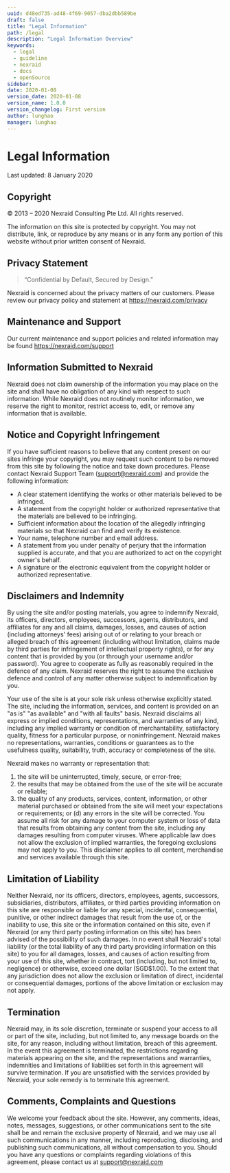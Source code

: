 ```yaml
---
uuid: d48ed735-ad48-4f69-9057-dba2dbb589be
draft: false
title: "Legal Information"
path: /legal
description: "Legal Information Overview"
keywords: 
  - legal
  - guideline
  - nexraid
  - docs
  - openSource
sidebar: 
date: 2020-01-08
version_date: 2020-01-08
version_name: 1.0.0
version_changelog: First version
author: lunghao
manager: lunghao
---
```



# Legal Information
Last updated: 8 January 2020

## Copyright
© 2013 – 2020 Nexraid Consulting Pte Ltd. All rights reserved.

The information on this site is protected by copyright. You may not distribute, link, or reproduce by any means or in any form any portion of this website without prior written consent of Nexraid.

## Privacy Statement
> “Confidential by Default, Secured by Design.”

Nexraid is concerned about the privacy matters of our customers. Please review our privacy policy and statement at https://nexraid.com/privacy

## Maintenance and Support
Our current maintenance and support policies and related information may be found https://nexraid.com/support

## Information Submitted to Nexraid
Nexraid does not claim ownership of the information you may place on the site and shall have no obligation of any kind with respect to such information. While Nexraid does not routinely monitor information, we reserve the right to monitor, restrict access to, edit, or remove any information that is available.

## Notice and Copyright Infringement
If you have sufficient reasons to believe that any content present on our sites infringe your copyright, you may request such content to be removed from this site by following the notice and take down procedures. Please contact Nexraid Support Team (support@nexraid.com) and provide the following information:

* A clear statement identifying the works or other materials believed to be infringed.
* A statement from the copyright holder or authorized representative that the materials are believed to be infringing.
* Sufficient information about the location of the allegedly infringing materials so that Nexraid can find and verify its existence.
* Your name, telephone number and email address.
* A statement from you under penalty of perjury that the information supplied is accurate, and that you are authorized to act on the copyright owner's behalf.
* A signature or the electronic equivalent from the copyright holder or authorized representative.

## Disclaimers and Indemnity
By using the site and/or posting materials, you agree to indemnify Nexraid, its officers, directors, employees, successors, agents, distributors, and affiliates for any and all claims, damages, losses, and causes of action (including attorneys' fees) arising out of or relating to your breach or alleged breach of this agreement (including without limitation, claims made by third parties for infringement of intellectual property rights), or for any content that is provided by you (or through your username and/or password). You agree to cooperate as fully as reasonably required in the defence of any claim. Nexraid reserves the right to assume the exclusive defence and control of any matter otherwise subject to indemnification by you.

Your use of the site is at your sole risk unless otherwise explicitly stated. The site, including the information, services, and content is provided on an "as is" "as available" and "with all faults" basis. Nexraid disclaims all express or implied conditions, representations, and warranties of any kind, including any implied warranty or condition of merchantability, satisfactory quality, fitness for a particular purpose, or noninfringement. Nexraid makes no representations, warranties, conditions or guarantees as to the usefulness quality, suitability, truth, accuracy or completeness of the site.

Nexraid makes no warranty or representation that:
1. the site will be uninterrupted, timely, secure, or error-free;
2. the results that may be obtained from the use of the site will be accurate or reliable;
3. the quality of any products, services, content, information, or other material purchased or obtained from the site will meet your expectations or requirements; or
(d) any errors in the site will be corrected.
You assume all risk for any damage to your computer system or loss of data that results from obtaining any content from the site, including any damages resulting from computer viruses.
Where applicable law does not allow the exclusion of implied warranties, the foregoing exclusions may not apply to you. This disclaimer applies to all content, merchandise and services available through this site.

## Limitation of Liability
Neither Nexraid, nor its officers, directors, employees, agents, successors, subsidiaries, distributors, affiliates, or third parties providing information on this site are responsible or liable for any special, incidental, consequential, punitive, or other indirect damages that result from the use of, or the inability to use, this site or the information contained on this site, even if Nexraid (or any third party posting information on this site) has been advised of the possibility of such damages. In no event shall Nexraid's total liability (or the total liability of any third party providing information on this site) to you for all damages, losses, and causes of action resulting from your use of this site, whether in contract, tort (including, but not limited to, negligence) or otherwise, exceed one dollar (SGD$1.00). To the extent that any jurisdiction does not allow the exclusion or limitation of direct, incidental or consequential damages, portions of the above limitation or exclusion may not apply.

## Termination
Nexraid may, in its sole discretion, terminate or suspend your access to all or part of the site, including, but not limited to, any message boards on the site, for any reason, including without limitation, breach of this agreement. In the event this agreement is terminated, the restrictions regarding materials appearing on the site, and the representations and warranties, indemnities and limitations of liabilities set forth in this agreement will survive termination. If you are unsatisfied with the services provided by Nexraid, your sole remedy is to terminate this agreement.

## Comments, Complaints and Questions
We welcome your feedback about the site. However, any comments, ideas, notes, messages, suggestions, or other communications sent to the site shall be and remain the exclusive property of Nexraid, and we may use all such communications in any manner, including reproducing, disclosing, and publishing such communications, all without compensation to you. Should you have any questions or complaints regarding violations of this agreement, please contact us at support@nexraid.com
